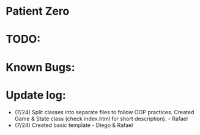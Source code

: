 # Patient Zero

# TODO:

# Known Bugs:

# Update log:

- (7/24) Split classes into separate files to follow OOP practices. Created Game & State class (check index.html for short description). - Rafael
- (7/24) Created basic template - Diego & Rafael
